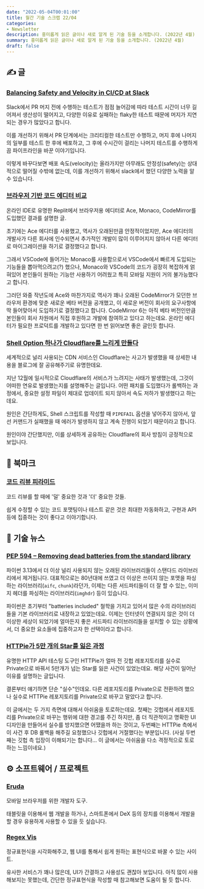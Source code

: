 ```yaml
---
date: "2022-05-04T00:01:00"
title: 월간 기술 스크랩 22/04
categories:
- Newsletter
description: 흥미롭게 읽은 글이나 새로 알게 된 기술 등을 소개합니다. (2022년 4월)
summary: 흥미롭게 읽은 글이나 새로 알게 된 기술 등을 소개합니다. (2022년 4월)
draft: false
---
```


## ✍️ 글

### [Balancing Safety and Velocity in CI/CD at Slack](https://slack.engineering/balancing-safety-and-velocity-in-ci-cd-at-slack/)

Slack에서 PR 머지 전에 수행하는 테스트가 점점 늘어감에 따라 테스트 시간이 너무 길어져서 생산성이 떨어지고,
다양한 이유로 실패하는 flaky한 테스트 때문에 머지가 지연되는 경우가 많았다고 합니다.

이를 개선하기 위해서 PR 단계에서는 크리티컬한 테스트만 수행하고, 머지 후에 나머지의 일부를 테스트 한 후에 배포하고,
그 후에 수시간이 걸리는 나머지 테스트를 수행하게끔 파이프라인을 바꾼 이야기입니다.

이렇게 바꾸다보면 배포 속도(velocity)는 올라가지만 아무래도 안정성(safety)는 상대적으로 떨어질 수밖에 없는데,
이를 개선하기 위해서 slack에서 했던 다양한 노력을 알 수 있습니다.

### [브라우저 기반 코드 에디터 비교](https://blog.replit.com/code-editors)

온라인 IDE로 유명한 Replit에서 브라우저용 에디터로 Ace, Monaco, CodeMirror를 도입했던 결과를 설명한 글.

초기에는 Ace 에디터를 사용했고, 역사가 오래된만큼 안정적이었지만, Ace 에디터의 개발사가 다른 회사에 인수되면서
추가적인 개발이 많이 이루어지지 않아서 다른 에디터로 마이그레이션을 하기로 결정했다고 합니다.

그래서 VSCode에 들어가는 Monaco를 사용함으로서 VSCode에서 빠르게 도입되는 기능들을 뽑아먹으려고(?) 했으나,
Monaco와 VSCode의 코드가 굉장히 복잡하게 얽혀있어 본인들이 원하는 기능만 사용하기 어려웠고 특히 모바일 지원이 거의 불가능했다고 합니다.

그러던 와중 작년도에 Ace와 마찬가지로 역사가 꽤나 오래된 CodeMirror가 모던한 브라우저 환경에 맞춘 새로운 베타 버전을 공개했고,
이 새로운 버전이 회사의 요구사항에 딱 들어맞아서 도입하기로 결정했다고 합니다.
CodeMirror 6는 아직 베타 버전인만큼 본인들이 회사 차원에서 직접 후원하고 개발에 참여하고 있다고 하는데요.
온라인 에디터가 필요한 프로덕트를 개발하고 있다면 한 번 읽어보면 좋은 글인듯 합니다.

### [Shell Option 하나가 Cloudflare를 느리게 만들다](https://blog.cloudflare.com/pipefail-how-a-missing-shell-option-slowed-cloudflare-down/) 

세계적으로 널리 사용되는 CDN 서비스인 Cloudflare는 사고가 발생했을 때 상세한 내용을 블로그에 잘 공유해주기로 유명한데요.

지난 12월에 일시적으로 Cloudflare의 서비스가 느려지는 사태가 발생했는데, 그것이 어떠한 연유로 발생했는지를 설명해주는 글입니다.
어떤 패치를 도입했다가 롤백하는 과정에서, 중요한 설정 파일이 제대로 업데이트 되지 않아서 속도 저하가 발생했다고 하는데요.

원인은 간단하게도, Shell 스크립트를 작성할 때 `PIPEFAIL` 옵션을 넣어주지 않아서, 앞선 커맨드가 실패했을 때
에러가 발생하지 않고 계속 진행이 되었기 때문이라고 합니다.

원인이야 간단했지만, 이를 상세하게 공유하는 Cloudflare의 회사 방침이 긍정적으로 보입니다.


## 📌 북마크

### [코드 리뷰 피라미드](https://jiyeonseo.github.io/2022/04/03/the-code-review-pyramid/)

코드 리뷰를 할 때에 '덜' 중요한 것과 '더' 중요한 것들.

쉽게 수정할 수 있는 코드 포맷팅이나 테스트 같은 것은 최대한 자동화하고, 구현과 API 등에 집중하는 것이
좋다고 이야기합니다.

## 📰 기술 뉴스

### [PEP 594 – Removing dead batteries from the standard library](https://peps.python.org/pep-0594/)

파이썬 3.13에서 더 이상 널리 사용되지 않는 오래된 라이브러리들이 스탠다드 라이브러리에서 제거됩니다.
대표적으로는 80년대에 쓰였고 더 이상은 쓰이지 않는 포맷을 파싱하는 라이브러리(`aifc`, `chunk`)라던가,
이제는 다른 서드파티들이 더 잘 할 수 있는, 이미지 헤더를 파싱하는 라이브러리(`imghdr`) 등이 있습니다.

파이썬은 초기부터 "batteries included" 철학을 가지고 있어서 많은 수의 라이브러리들을 기본 라이브러리로 내장하고 있었는데요.
이제는 인터넷이 연결되지 않은 것이 더 이상한 세상이 되었기에 얼마든지 좋은 서드파티 라이브러리들을 설치할 수 있는 상황에서,
더 중요한 요소들에 집중하고자 한 선택이라고 합니다.

### [HTTPie가 5만 개의 Star를 잃은 과정](https://httpie.io/blog/stardust)

유명한 HTTP API 테스팅 도구인 HTTPie가 얼마 전 깃헙 레포지토리를 실수로 Private으로 바꿔서 5만개가 넘는 Star를 잃은 사건이 있었는데요.
해당 사건이 일어난 이유를 설명하는 글입니다.

결론부터 얘기하면 단순 "실수"인데요. 다른 레포지토리를 Private으로 전환하려 했으나 실수로 HTTPie 레포지토리를 Private으로 바꾸고 말았다고 합니다.

이 글에서는 두 가지 측면에 대해서 아쉬움을 토로하는데요.
첫째는 깃헙에서 레포지토리를 Private으로 바꾸는 행위에 대한 경고를 주긴 하지만,
좀 더 직관적이고 명확한 UI 디자인을 만들어서 실수를 방지했으면 어땠을까 하는 것이고,
두번째는 HTTPie 측에서 이 사건 후 DB 롤백을 해주길 요청했으나 깃헙에서 거절했다는 부분입니다.
(사실 두번째는 깃헙 측 입장이 이해되기는 합니다... 이 글에서는 아쉬움을 다소 격정적으로 토로하는 느낌이네요.)

## ⚙️ 소프트웨어 / 프로젝트

### [Eruda](https://github.com/liriliri/eruda)

모바일 브라우저를 위한 개발자 도구.

태블릿을 이용해서 웹 개발을 하거나, 스마트폰에서 DeX 등의 장치를 이용해서 개발을 할 경우 유용하게 사용할 수 있을 듯 싶습니다.

### [Regex Vis](https://regex-vis.com/)

정규표현식을 시각화해주고, 웹 UI를 통해서 쉽게 원하는 표현식으로 바꿀 수 있는 사이트.

유사한 서비스가 꽤나 많은데, UI가 간결하고 사용성도 괜찮아 보입니다.
아직 많이 사용해보지는 못했는데, 간단한 정규표현식을 작성할 때 참고해보면 도움이 될 듯 합니다.

<!-- ## 📙 책 / 강의 / 영상 -->

